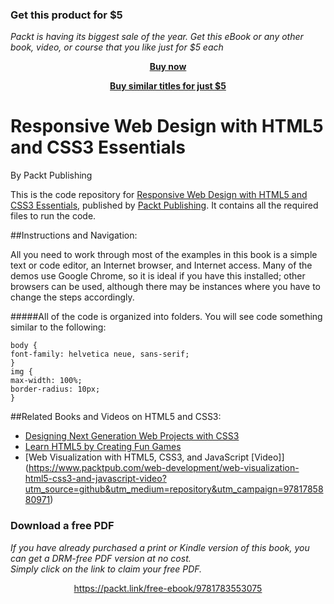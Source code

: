
### Get this product for $5

<i>Packt is having its biggest sale of the year. Get this eBook or any other book, video, or course that you like just for $5 each</i>


<b><p align='center'>[Buy now](https://packt.link/9781783553075)</p></b>


<b><p align='center'>[Buy similar titles for just $5](https://subscription.packtpub.com/search)</p></b>


# Responsive Web Design with HTML5 and CSS3 Essentials
By Packt Publishing

This is the code repository for [Responsive Web Design with HTML5 and CSS3 Essentials](https://www.packtpub.com/web-development/responsive-web-design-html5-and-css3-essentials?utm_source=github&utm_medium=repository&utm_campaign=9781783553075), published by [Packt Publishing](https://www.packtpub.com/). It contains all the required files to run the code.

##Instructions and Navigation:

All you need to work through most of the examples in this book is a simple text or code editor, an Internet browser, and Internet access. Many of the demos use Google Chrome, so it is ideal if you have this installed; other browsers can be used, although there may be instances where you have to change the steps accordingly.

#####All of the code is organized into folders. You will see code something similar to the following:

```
body {
font-family: helvetica neue, sans-serif;
}
img {
max-width: 100%;
border-radius: 10px;
}
```

##Related Books and Videos on HTML5 and CSS3:

* [Designing Next Generation Web Projects with CSS3](https://www.packtpub.com/web-development/designing-next-generation-web-projects-css3?utm_source=github&utm_medium=repository&utm_campaign=9781849693264)
* [Learn HTML5 by Creating Fun Games](https://www.packtpub.com/web-development/learn-html5-creating-fun-games?utm_source=github&utm_medium=repository&utm_campaign=9781849696029)
* [Web Visualization with HTML5, CSS3, and JavaScript [Video]] (https://www.packtpub.com/web-development/web-visualization-html5-css3-and-javascript-video?utm_source=github&utm_medium=repository&utm_campaign=9781785880971)
### Download a free PDF

 <i>If you have already purchased a print or Kindle version of this book, you can get a DRM-free PDF version at no cost.<br>Simply click on the link to claim your free PDF.</i>
<p align="center"> <a href="https://packt.link/free-ebook/9781783553075">https://packt.link/free-ebook/9781783553075 </a> </p>